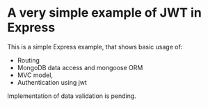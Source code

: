 # A very simple example of JWT in Express

This is a simple Express example, that shows basic usage of:

* Routing
* MongoDB data access and mongoose ORM
* MVC model,
* Authentication using jwt
  
Implementation of data validation is pending.
